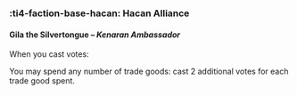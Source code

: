 ### :ti4-faction-base-hacan: **Hacan Alliance**

#### Gila the Silvertongue – _Kenaran Ambassador_

When you cast votes:

You may spend any number of trade goods: cast 2 additional votes for each trade good spent.
